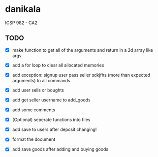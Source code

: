 # danikala

ICSP 982 - CA2

## TODO

- [x] make function to get all of the arguments and return in a 2d array like argv
- [x] add a for loop to clear all allocated memories
- [x] add exception: signup user pass seller sdkjfhs (more than expected arguments) to all commands
- [x] add user sells or boughts
- [x] add get seller username to add_goods
- [x] add some comments
- [x] (Optional) seperate functions into files
- [x] add save to users after deposit changing!
- [x] format the document
- [x] add save goods after adding and buying goods

